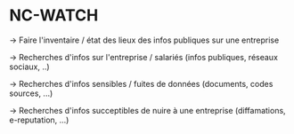 # NC-WATCH
-> Faire l'inventaire / état des lieux des infos publiques sur une entreprise 

-> Recherches d'infos sur l'entreprise / salariés (infos publiques, réseaux sociaux, ..) 

-> Recherches d'infos sensibles / fuites de données (documents, codes sources, ...) 

-> Recherches d'infos succeptibles de nuire à une entreprise (diffamations, e-reputation, ...)
